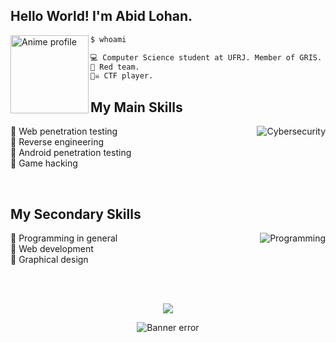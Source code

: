 ## Hello World! I'm **Abid Lohan**.

<div style="display: inline_block">
  <img align="left" src="https://cdn.discordapp.com/attachments/888101596796452937/888116491558481962/download20210904143728.png" alt="Anime profile" width="125px">
</div>

```bash
$ whoami 

💻 Computer Science student at UFRJ. Member of GRIS.
🔴 Red team.
🏴‍☠️ CTF player.
```
## My Main Skills

<div style="display: inline_block">
  <img src="https://img.icons8.com/?size=100&id=TJtAWRO3Gpa9&format=png" alt="Cybersecurity" align="right">
</div>

📌 Web penetration testing <br>
📌 Reverse engineering <br>
📌 Android penetration testing <br>
📌 Game hacking <br>

<br>

## My Secondary Skills

<div style="display: inline_block">
  <img src="https://img.icons8.com/?size=100&id=zR9H9QHroX8j&format=png" alt="Programming" align="right">
</div>

📌 Programming in general <br>
📌 Web development <br>
📌 Graphical design <br>

<br>
<br>

<p align="center">
  <img src="https://github-readme-stats.vercel.app/api/top-langs/?username=abid-lohan&layout=compact&langs_count=10&hide=css&theme=codeSTACKr&count_private=true&include_all_commits=true"/>
</p>

<p align="center">
  <img src="https://cdn.discordapp.com/attachments/888101596796452937/888111742658420777/ezgif.com-gif-maker.gif" alt="Banner error">
</p>
